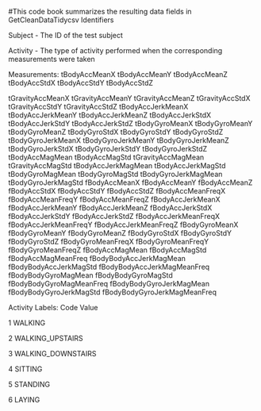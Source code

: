 #This code book summarizes the resulting data fields in  GetCleanDataTidycsv 
Identifiers

Subject  - The ID of the test subject

Activity  - The type of activity performed when the corresponding measurements were taken


Measurements:
tBodyAccMeanX 
tBodyAccMeanY
tBodyAccMeanZ 
tBodyAccStdX
tBodyAccStdY 
tBodyAccStdZ




 

 
tGravityAccMeanX 
tGravityAccMeanY 
tGravityAccMeanZ 
tGravityAccStdX 
tGravityAccStdY 
tGravityAccStdZ 
tBodyAccJerkMeanX 
tBodyAccJerkMeanY 
tBodyAccJerkMeanZ 
tBodyAccJerkStdX 
tBodyAccJerkStdY 
tBodyAccJerkStdZ 
tBodyGyroMeanX 
tBodyGyroMeanY 
tBodyGyroMeanZ 
tBodyGyroStdX 
tBodyGyroStdY 
tBodyGyroStdZ 
tBodyGyroJerkMeanX 
tBodyGyroJerkMeanY 
tBodyGyroJerkMeanZ 
tBodyGyroJerkStdX 
tBodyGyroJerkStdY 
tBodyGyroJerkStdZ 
tBodyAccMagMean 
tBodyAccMagStd 
tGravityAccMagMean 
tGravityAccMagStd 
tBodyAccJerkMagMean 
tBodyAccJerkMagStd 
tBodyGyroMagMean 
tBodyGyroMagStd 
tBodyGyroJerkMagMean 
tBodyGyroJerkMagStd 
fBodyAccMeanX 
fBodyAccMeanY 
fBodyAccMeanZ 
fBodyAccStdX 
fBodyAccStdY 
fBodyAccStdZ 
fBodyAccMeanFreqX 
fBodyAccMeanFreqY 
fBodyAccMeanFreqZ 
fBodyAccJerkMeanX 
fBodyAccJerkMeanY 
fBodyAccJerkMeanZ 
fBodyAccJerkStdX 
fBodyAccJerkStdY 
fBodyAccJerkStdZ 
fBodyAccJerkMeanFreqX 
fBodyAccJerkMeanFreqY 
fBodyAccJerkMeanFreqZ 
fBodyGyroMeanX 
fBodyGyroMeanY 
fBodyGyroMeanZ 
fBodyGyroStdX 
fBodyGyroStdY 
fBodyGyroStdZ 
fBodyGyroMeanFreqX 
fBodyGyroMeanFreqY 
fBodyGyroMeanFreqZ 
fBodyAccMagMean 
fBodyAccMagStd 
fBodyAccMagMeanFreq 
fBodyBodyAccJerkMagMean 
fBodyBodyAccJerkMagStd 
fBodyBodyAccJerkMagMeanFreq 
fBodyBodyGyroMagMean 
fBodyBodyGyroMagStd 
fBodyBodyGyroMagMeanFreq 
fBodyBodyGyroJerkMagMean 
fBodyBodyGyroJerkMagStd 
fBodyBodyGyroJerkMagMeanFreq 

Activity Labels:
Code		Value

1	    	WALKING

2	    	WALKING_UPSTAIRS

3	    	WALKING_DOWNSTAIRS

4	   	 SITTING

5	   	 STANDING

6	   	 LAYING

